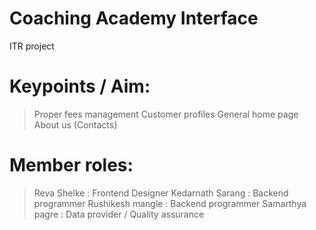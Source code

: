 # Coaching Academy Interface
ITR project

# Keypoints / Aim:
> Proper fees management
> Customer profiles
> General home page
> About us (Contacts)

# Member roles:
> Reva Shelke : Frontend Designer
> Kedarnath Sarang : Backend programmer
> Rushikesh mangle : Backend programmer
> Samarthya pagre : Data provider / Quality assurance